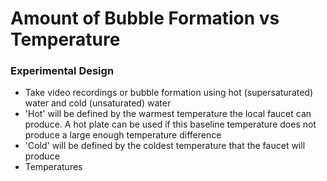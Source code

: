 # Amount of Bubble Formation vs Temperature

### Experimental Design
- Take video recordings or bubble formation using hot (supersaturated) water and cold (unsaturated) water
- 'Hot' will be defined by the warmest temperature the local faucet can produce. A hot plate can be used if this baseline temperature does not produce a large enough temperature difference
- 'Cold' will be defined by the coldest temperature that the faucet will produce
- Temperatures 
